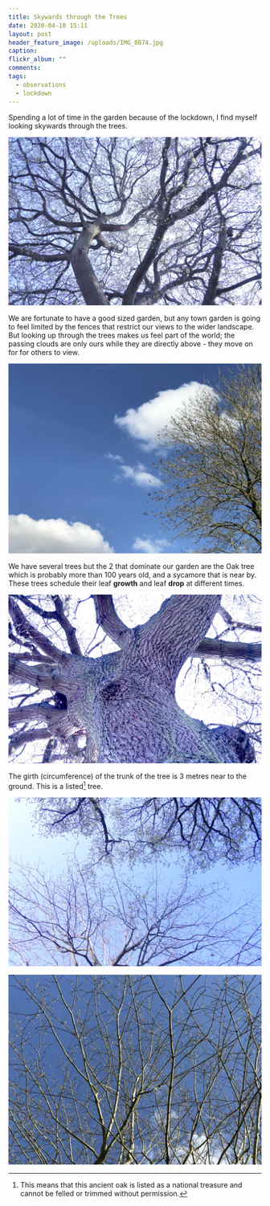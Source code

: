 ```yaml
---
title: Skywards through the Trees
date: 2020-04-10 15:11
layout: post
header_feature_image: /uploads/IMG_0874.jpg
caption:
flickr_album: ""
comments:
tags:
  - observations
  - lockdown
---
```


Spending a lot of time in the garden because of the lockdown, I find myself looking skywards through the trees.

[![Here is the Oak tree that we have an the bottom of our garden.](/uploads/DSC_6054.jpg)](/uploads/DSC_6054.jpg)

We are fortunate to have a good sized garden, but any town garden is going to feel limited by the fences that restrict our views to the wider landscape. But looking up through the trees makes us feel part of the world; the passing clouds are only ours while they are directly above - they move on for for others to view.

[![The passing clouds seen through our sycamore tree](/uploads/IMG_0876.jpg)](/uploads/IMG_0876.jpg)

We have several trees but the 2 that dominate our garden are the Oak tree which is probably more than 100 years old, and a sycamore that is near by. These trees schedule their leaf **growth** and leaf **drop** at different times.

[![The Oak is tall and has a very large trunk](/uploads/DSC_6056.jpg)](/uploads/DSC_6056.jpg)

The girth (circumference) of the trunk of the tree is 3 metres near to the ground. This is a listed[^1] tree.

[![The oak and the sycamore reaching out to each other](/uploads/DSC_6057.jpg)](/uploads/DSC_6057.jpg)

[![Through the branches of the budding sycamore](/uploads/IMG_0874.jpg)](/uploads/IMG_0874.jpg)


[^1]: This means that this ancient oak is listed as a national treasure and cannot be felled or trimmed without permission.
